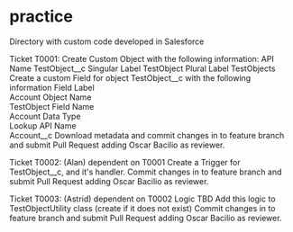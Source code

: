 # practice
Directory with custom code developed in Salesforce


Ticket T0001:
Create Custom Object with the following information:
  API Name
    TestObject__c
  Singular Label
    TestObject
  Plural Label
    TestObjects
Create a custom Field for object TestObject__c with the following information
  Field Label	
    Account	Object 
  Name	
    TestObject
  Field Name	
    Account	Data 
  Type	
    Lookup
  API Name	
    Account__c
Download metadata and commit changes in to feature branch and submit Pull Request adding Oscar Bacilio as reviewer.

Ticket T0002: (Alan) dependent on T0001
Create a Trigger for TestObject__c, and it's handler.
Commit changes in to feature branch and submit Pull Request adding Oscar Bacilio as reviewer.

Ticket T0003: (Astrid) dependent on T0002
Logic TBD
Add this logic to TestObjectUtility class (create if it does not exist)
Commit changes in to feature branch and submit Pull Request adding Oscar Bacilio as reviewer.
